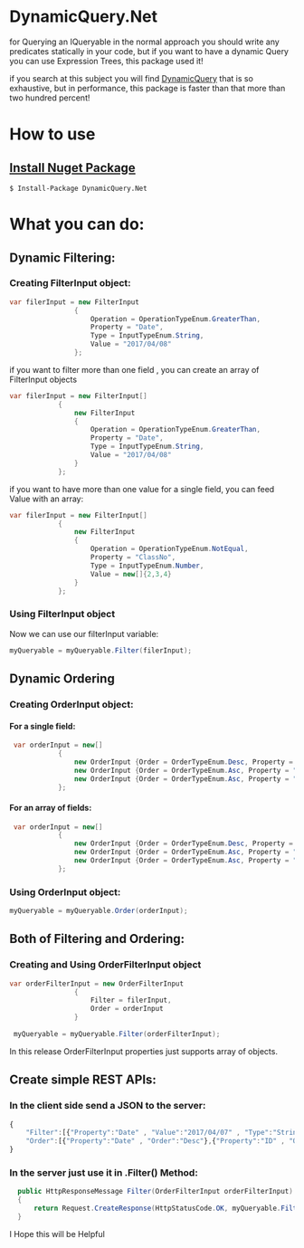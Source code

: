 # DynamicQuery.Net

for Querying an IQueryable in the normal approach you should write any predicates statically in your code, but if you want to have a dynamic Query you can use Expression Trees, this package used it!

if you search at this subject you will find  [DynamicQuery](https://www.nuget.org/packages/DynamicQuery) that is so exhaustive, but in performance, this package is faster than that more than two hundred percent!

# How to use

## [Install Nuget Package](https://www.nuget.org/packages/DynamicQuery.Net)
```
$ Install-Package DynamicQuery.Net
```

# What you can do:

## Dynamic Filtering:

### Creating FilterInput object:
```cs
var filerInput = new FilterInput
                {
                    Operation = OperationTypeEnum.GreaterThan,
                    Property = "Date",
                    Type = InputTypeEnum.String,
                    Value = "2017/04/08"
                };
```
if you want to filter more than one field , you can create an array of FilterInput objects
```cs
var filerInput = new FilterInput[]
            {
                new FilterInput
                {
                    Operation = OperationTypeEnum.GreaterThan,
                    Property = "Date",
                    Type = InputTypeEnum.String,
                    Value = "2017/04/08"
                }
            };
```

if you want to have more than one value for a single field, you can feed Value with an array: 
```cs
var filerInput = new FilterInput[]
            {
                new FilterInput
                {
                    Operation = OperationTypeEnum.NotEqual,
                    Property = "ClassNo",
                    Type = InputTypeEnum.Number,
                    Value = new[]{2,3,4}
                }
            };
```

### Using FilterInput object

Now we can use our filterInput variable:

```cs
myQueryable = myQueryable.Filter(filerInput);
```


## Dynamic Ordering

### Creating OrderInput object:

#### For a single field:
```cs
 var orderInput = new[]
            {
                new OrderInput {Order = OrderTypeEnum.Desc, Property = "Date"},
                new OrderInput {Order = OrderTypeEnum.Asc, Property = "Name"},
                new OrderInput {Order = OrderTypeEnum.Asc, Property = "ID"}
            };
```

#### For an array of fields:

```cs
 var orderInput = new[]
            {
                new OrderInput {Order = OrderTypeEnum.Desc, Property = "Date"},
                new OrderInput {Order = OrderTypeEnum.Asc, Property = "Name"},
                new OrderInput {Order = OrderTypeEnum.Asc, Property = "ID"}
            };
```

### Using OrderInput object:

```cs
myQueryable = myQueryable.Order(orderInput);
```

## Both of Filtering and Ordering:

### Creating and Using OrderFilterInput object

```cs
var orderFilterInput = new OrderFilterInput 
                {
                    Filter = filerInput,
                    Order = orderInput
                }
               
 myQueryable = myQueryable.Filter(orderFilterInput); 
```
In this release OrderFilterInput properties just supports array of objects.


## Create simple REST APIs:

### In the client side send a JSON to the server:

```js
{
    "Filter":[{"Property":"Date" , "Value":"2017/04/07" , "Type":"String" , "Operation":"GreaterThan"}],
    "Order":[{"Property":"Date" , "Order":"Desc"},{"Property":"ID" , "Order":"Desc"}]
}
```

### In the server just use it in .Filter() Method:

```cs
  public HttpResponseMessage Filter(OrderFilterInput orderFilterInput)
  {
      return Request.CreateResponse(HttpStatusCode.OK, myQueryable.Filter(orderFilterInput));
  }
```

I Hope this will be Helpful
